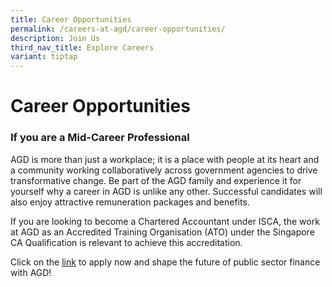 ```yaml
---
title: Career Opportunities
permalink: /careers-at-agd/career-opportunities/
description: Join Us
third_nav_title: Explore Careers
variant: tiptap
---
```

<h1>Career Opportunities</h1>
<h3>If you are a Mid-Career Professional</h3>
<p>AGD is more than just a workplace; it is a place with people at its heart
and a community working collaboratively across government agencies to drive
transformative change. Be part of the AGD family and experience it for
yourself why a career in AGD is unlike any other. Successful candidates
will also enjoy attractive remuneration packages and benefits.</p>
<p></p>
<p>If you are looking to become a Chartered Accountant under ISCA, the work
at AGD as an Accredited Training Organisation (ATO) under the Singapore
CA Qualification is relevant to achieve this accreditation.</p>
<p>Click on the <a href="https://jobs.careers.gov.sg/?a=Accountant-General%27s+Department" rel="noopener nofollow" target="_blank">link</a> to
apply now and shape the future of public sector finance with AGD!</p>